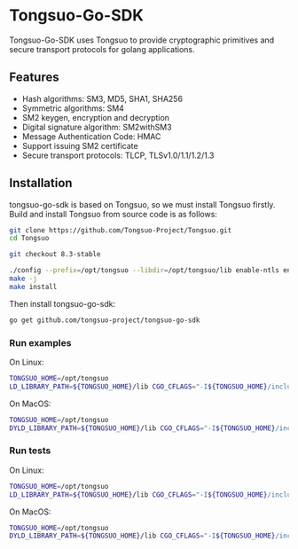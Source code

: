 # Tongsuo-Go-SDK

Tongsuo-Go-SDK uses Tongsuo to provide cryptographic primitives and secure transport protocols for
golang applications.

## Features

- Hash algorithms: SM3, MD5, SHA1, SHA256
- Symmetric algorithms: SM4
- SM2 keygen, encryption and decryption
- Digital signature algorithm: SM2withSM3
- Message Authentication Code: HMAC
- Support issuing SM2 certificate
- Secure transport protocols: TLCP, TLSv1.0/1.1/1.2/1.3

## Installation

tongsuo-go-sdk is based on Tongsuo, so we must install Tongsuo firstly.
Build and install Tongsuo from source code is as follows:

```bash
git clone https://github.com/Tongsuo-Project/Tongsuo.git
cd Tongsuo

git checkout 8.3-stable

./config --prefix=/opt/tongsuo --libdir=/opt/tongsuo/lib enable-ntls enable-export-sm4
make -j
make install
```

Then install tongsuo-go-sdk:

```bash
go get github.com/tongsuo-project/tongsuo-go-sdk
```

### Run examples

On Linux:

```bash
TONGSUO_HOME=/opt/tongsuo
LD_LIBRARY_PATH=${TONGSUO_HOME}/lib CGO_CFLAGS="-I${TONGSUO_HOME}/include -Wno-deprecated-declarations" CGO_LDFLAGS="-L${TONGSUO_HOME}/lib" go run examples/sm4/main.go
```

On MacOS:

```bash
TONGSUO_HOME=/opt/tongsuo
DYLD_LIBRARY_PATH=${TONGSUO_HOME}/lib CGO_CFLAGS="-I${TONGSUO_HOME}/include -Wno-deprecated-declarations" CGO_LDFLAGS="-L${TONGSUO_HOME}/lib" go run examples/sm4/main.go
```

### Run tests

On Linux:

```bash
TONGSUO_HOME=/opt/tongsuo
LD_LIBRARY_PATH=${TONGSUO_HOME}/lib CGO_CFLAGS="-I${TONGSUO_HOME}/include -Wno-deprecated-declarations" CGO_LDFLAGS="-L${TONGSUO_HOME}/lib" go test ./...
```

On MacOS:

```bash
TONGSUO_HOME=/opt/tongsuo
DYLD_LIBRARY_PATH=${TONGSUO_HOME}/lib CGO_CFLAGS="-I${TONGSUO_HOME}/include -Wno-deprecated-declarations" CGO_LDFLAGS="-L${TONGSUO_HOME}/lib" go test ./...
```
